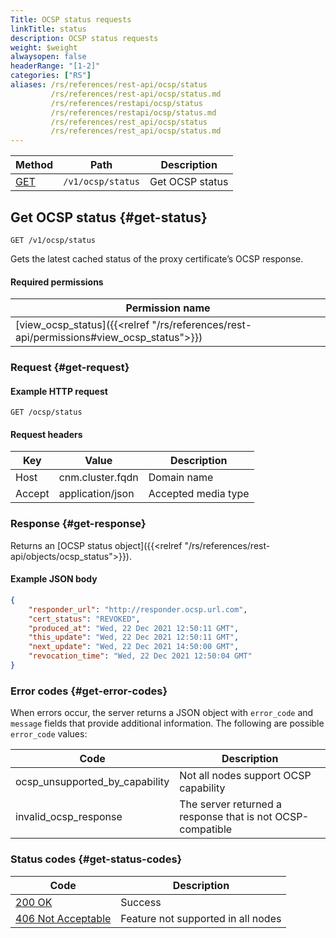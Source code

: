 ```yaml
---
Title: OCSP status requests
linkTitle: status
description: OCSP status requests
weight: $weight
alwaysopen: false
headerRange: "[1-2]"
categories: ["RS"]
aliases: /rs/references/rest-api/ocsp/status
         /rs/references/rest-api/ocsp/status.md
         /rs/references/restapi/ocsp/status
         /rs/references/restapi/ocsp/status.md
         /rs/references/rest_api/ocsp/status
         /rs/references/rest_api/ocsp/status.md
---
```


| Method | Path | Description |
|--------|------|-------------|
| [GET](#get-status) | `/v1/ocsp/status` | Get OCSP status |

## Get OCSP status {#get-status}

	GET /v1/ocsp/status

Gets the latest cached status of the proxy certificate’s OCSP response.

#### Required permissions

| Permission name |
|-----------------|
| [view_ocsp_status]({{<relref "/rs/references/rest-api/permissions#view_ocsp_status">}}) |

### Request {#get-request} 

#### Example HTTP request

	GET /ocsp/status 


#### Request headers

| Key | Value | Description |
|-----|-------|-------------|
| Host | cnm.cluster.fqdn | Domain name |
| Accept | application/json | Accepted media type |

### Response {#get-response} 

Returns an [OCSP status object]({{<relref "/rs/references/rest-api/objects/ocsp_status">}}).

#### Example JSON body

```json
{
    "responder_url": "http://responder.ocsp.url.com",
    "cert_status": "REVOKED",
    "produced_at": "Wed, 22 Dec 2021 12:50:11 GMT",
    "this_update": "Wed, 22 Dec 2021 12:50:11 GMT",
    "next_update": "Wed, 22 Dec 2021 14:50:00 GMT",
    "revocation_time": "Wed, 22 Dec 2021 12:50:04 GMT"
}
```

### Error codes {#get-error-codes} 

When errors occur, the server returns a JSON object with `error_code` and `message` fields that provide additional information. The following are possible `error_code` values:

| Code | Description |
|------|-------------|
| ocsp_unsupported_by_capability | Not all nodes support OCSP capability | 
| invalid_ocsp_response | The server returned a response that is not OCSP-compatible |

### Status codes {#get-status-codes} 

| Code | Description |
|------|-------------|
| [200 OK](http://www.w3.org/Protocols/rfc2616/rfc2616-sec10.html#sec10.2.1) | Success |
| [406 Not Acceptable](http://www.w3.org/Protocols/rfc2616/rfc2616-sec10.html#sec10.4.7) | Feature not supported in all nodes |